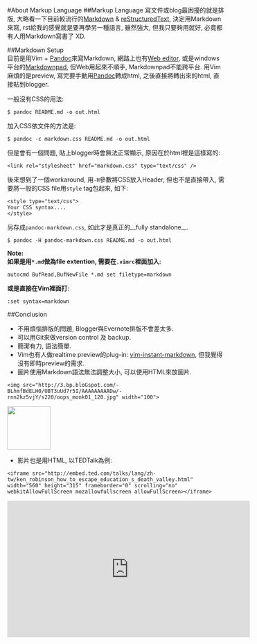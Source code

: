 #About Markup Language
##Markup Language
寫文件或blog最困擾的就是排版, 大略看一下目前較流行的[Markdown][id-md] & [reStructuredText][id-rst], 決定用Markdown來寫, rst給我的感覺就是要再學另一種語言, 雖然強大, 但我只要夠用就好, 必竟都有人用Markdown寫書了 XD.  

[id-md]: http://daringfireball.net/projects/markdown/  
[id-rst]: http://docutils.sourceforge.net/rst.html  

##Markdown Setup  
目前是用Vim + [Pandoc][id-pan]來寫Markdown, 網路上也有[Web editor][id-we], 或是windows平台的[Markdownpad][id-dpad], 但Web用起來不順手, Markdownpad不能跨平台. 用Vim麻煩的是preview, 寫完要手動用[Pandoc][id-pan]轉成html, 之後直接將轉出來的html, 直接貼到blogger.  

一般沒有CSS的用法:  

    $ pandoc README.md -o out.html  

加入CSS依文件的方法是:  

    $ pandoc -c markdown.css README.md -o out.html  

但是會有一個問題, 貼上blogger時會無法正常顯示, 原因在於html裡是這樣寫的: 

    <link rel="stylesheet" href="markdown.css" type="text/css" />  

後來想到了一個workaround, 用`-H`參數將CSS放入Header, 但也不是直接帶入, 需要將一般的CSS file用`style` tag包起來, 如下: 

    <style type="text/css">  
    Your CSS syntax....  
    </style>  

另存成`pandoc-markdown.css`, 如此才是真正的__fully standalone__. 

    $ pandoc -H pandoc-markdown.css README.md -o out.html  

**Note:**  
**如果是用`*.md`做為file extention, 需要在`.vimrc`裡面加入:**  

    autocmd BufRead,BufNewFile *.md set filetype=markdown  

**或是直接在Vim裡面打:**

    :set syntax=markdown

[id-pan]: http://johnmacfarlane.net/pandoc/  
[id-we]: http://joncom.be/experiments/markdown-editor/edit/  
[id-dpad]: http://markdownpad.com/  

##Conclusion  
* 不用煩惱排版的問題, Blogger與Evernote排版不會差太多.
* 可以用Git來做version control 及 backup.  
* 簡潔有力, 語法簡單.  
* Vim也有人做realtime preview的plug-in: [vim-instant-markdown][], 但我覺得沒有即時preview的需求.  
* 圖片使用Markdown語法無法調整大小, 可以使用HTML來放圖片.  

`<img src="http://3.bp.bloGspot.com/-BLhmfBdELH0/UBT3uUd7r5I/AAAAAAAAADw/-rnn2kz5vjY/s220/oops_monk01_120.jpg" width="100">`

<img src="http://3.bp.blogspot.com/-BLhmfBdELH0/UBT3uUd7r5I/AAAAAAAAADw/-rnn2kz5vjY/s220/oops_monk01_120.jpg" width="100">

* 影片也是用HTML, 以TEDTalk為例:  

`<iframe src="http://embed.ted.com/talks/lang/zh-tw/ken_robinson_how_to_escape_education_s_death_valley.html"`  
`width="560" height="315" frameborder="0" scrolling="no" `  
`webkitAllowFullScreen mozallowfullscreen allowFullScreen></iframe>`

<iframe src="http://embed.ted.com/talks/lang/zh-tw/ken_robinson_how_to_escape_education_s_death_valley.html"
width="560" height="315" frameborder="0" scrolling="no"
webkitAllowFullScreen mozallowfullscreen allowFullScreen></iframe>

[vim-instant-markdown]: https://github.com/suan/vim-instant-markdown  

